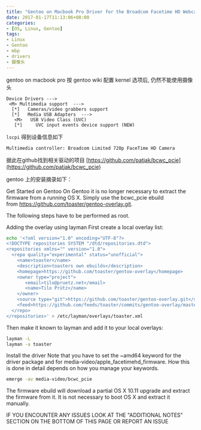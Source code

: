 ```yaml
---
title: "Gentoo on Macbook Pro Driver for the Broadcom Facetime HD Webcam"
date: 2017-01-17T11:13:06+08:00
categories: 
- [OS, Linux, Gentoo]
tags: 
- Linux
- Gentoo
- mbp
- drivers
- 摄像头
---
```


gentoo on macbook pro 按 gentoo wiki 配置 kernel 选项后, 仍然不能使用摄像头

```
Device Drivers --->
 <M> Multimedia support  --->
  [*]   Cameras/video grabbers support
  [*]   Media USB Adapters  --->
   <M>   USB Video Class (UVC)  
   [*]     UVC input events device support (NEW) 
```
<!--more-->

`lscpi` 得到设备信息如下

```
Multimedia controller: Broadcom Limited 720p FaceTime HD Camera
```

据此在github找到相关驱动的项目 [https://github.com/patjak/bcwc_pcie](https://github.com/patjak/bcwc_pcie)

gentoo 上的安装摘录如下：

Get Started on Gentoo
On Gentoo it is no longer necessary to extract the firmware from a running OS X. Simply use the bcwc_pcie ebuild from https://github.com/toaster/gentoo-overlay.git.

The following steps have to be performed as root.

Adding the overlay using layman
First create a local overlay list:

```bash
echo '<?xml version="1.0" encoding="UTF-8"?>
<!DOCTYPE repositories SYSTEM "/dtd/repositories.dtd">
<repositories xmlns="" version="1.0">
  <repo quality="experimental" status="unofficial">
    <name>toaster</name>
    <description>toasters own ebuilds</description>
    <homepage>https://github.com/toaster/gentoo-overlay</homepage>
    <owner type="project">
       <email>tilo@pruetz.net</email>
       <name>Tilo Prütz</name>
    </owner>
    <source type="git">https://github.com/toaster/gentoo-overlay.git</source>
    <feed>https://github.com/feeds/toaster/commits/gentoo-overlay/master</feed>
  </repo>
</repositories>' > /etc/layman/overlays/toaster.xml
```

Then make it known to layman and add it to your local overlays:

```bash
layman -L
layman -a toaster
```

Install the driver
Note that you have to set the ~amd64 keyword for the driver package and for media-video/apple_facetimehd_firmware. How this is done in detail depends on how you manage your keywords.

```bash
emerge -av media-video/bcwc_pcie
```

The firmware ebuild will download a partial OS X 10.11 upgrade and extract the firmware from it. It is not necessary to boot OS X and extract it manually.

IF YOU ENCOUNTER ANY ISSUES LOOK AT THE "ADDITIONAL NOTES" SECTION ON THE BOTTOM OF THIS PAGE OR REPORT AN ISSUE
